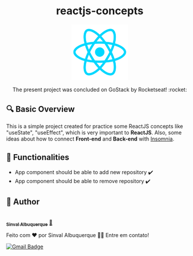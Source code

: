 <h1 align="center"> reactjs-concepts </h1>

<p align="center">
<img width=30% src="https://github.com/sinval-albuquerque/reactjs-concepts/blob/master/react-icon.png">
</p>

<p align="center"> The present project was concluded on GoStack by Rocketseat! :rocket: </p>

## :mag: Basic Overview 
This is a simple project created for practice some ReactJS concepts like "useState", "useEffect", which is very important to <strong>ReactJS</strong>.
Also, some ideas about how to connect <strong>Front-end</strong> and <strong>Back-end</strong> with [Insomnia](https://insomnia.rest/). 


## :pushpin: Functionalities 
- App component should be able to add new repository :heavy_check_mark:
- App component should be able to remove repository :heavy_check_mark:

## :bust_in_silhouette: Author

<a href="https://www.linkedin.com/in/sinval-albuquerque-8061931b3/">
 <img style="border-radius": "50%" src="https://avatars2.githubusercontent.com/u/66497792?s=460&u=fa089be69f47a922f66581318ca65777e400bc1f&v=4" width="100px;" alt=""/>
 <br />
 <sub><b>Sinval Albuquerque</b></sub></a> <a href="https://blog.rocketseat.com.br/author/thiago//" title="Rocketseat">🚀</a>

Feito com ❤️ por Sinval Albuquerque 👋🏽 Entre em contato!

[![Gmail Badge](https://img.shields.io/badge/-sinvalalb@gmail.com-c14438?style=flat-square&logo=Gmail&logoColor=white&link=mailto:sinvalalb@gmail.com)](mailto:sinvalalb@gmail.com)

